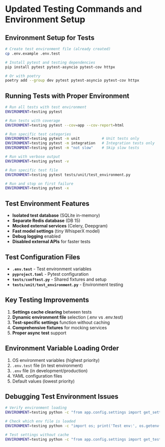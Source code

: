 # Updated Testing Commands and Environment Setup

## Environment Setup for Tests
```bash
# Create test environment file (already created)
cp .env.example .env.test

# Install pytest and testing dependencies
pip install pytest pytest-asyncio pytest-cov httpx

# Or with poetry
poetry add --group dev pytest pytest-asyncio pytest-cov httpx
```

## Running Tests with Proper Environment
```bash
# Run all tests with test environment
ENVIRONMENT=testing pytest

# Run tests with coverage
ENVIRONMENT=testing pytest --cov=app --cov-report=html

# Run specific test categories
ENVIRONMENT=testing pytest -m unit          # Unit tests only
ENVIRONMENT=testing pytest -m integration   # Integration tests only
ENVIRONMENT=testing pytest -m "not slow"    # Skip slow tests

# Run with verbose output
ENVIRONMENT=testing pytest -v

# Run specific test file
ENVIRONMENT=testing pytest tests/unit/test_environment.py

# Run and stop on first failure
ENVIRONMENT=testing pytest -x
```

## Test Environment Features
- **Isolated test database** (SQLite in-memory)
- **Separate Redis database** (DB 15)
- **Mocked external services** (Celery, Deepgram)
- **Fast model settings** (tiny WhisperX model)
- **Debug logging** enabled
- **Disabled external APIs** for faster tests

## Test Configuration Files
- **`.env.test`** - Test environment variables
- **`pyproject.toml`** - Pytest configuration
- **`tests/conftest.py`** - Shared fixtures and setup
- **`tests/unit/test_environment.py`** - Environment testing

## Key Testing Improvements
1. **Settings cache clearing** between tests
2. **Dynamic environment file** selection (.env vs .env.test)
3. **Test-specific settings** function without caching
4. **Comprehensive fixtures** for mocking services
5. **Proper async test** support

## Environment Variable Loading Order
1. OS environment variables (highest priority)
2. `.env.test` file (in test environment)
3. `.env` file (in development/production)
4. YAML configuration files
5. Default values (lowest priority)

## Debugging Test Environment Issues
```bash
# Verify environment loading
ENVIRONMENT=testing python -c "from app.config.settings import get_settings; print(get_settings().environment)"

# Check which env file is loaded
ENVIRONMENT=testing python -c "import os; print('Test env:', os.getenv('ENVIRONMENT'))"

# Test settings without cache
ENVIRONMENT=testing python -c "from app.config.settings import get_test_settings; print(get_test_settings().debug)"
```
